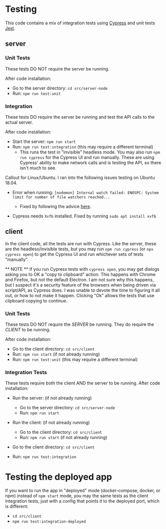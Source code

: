 # Testing

This code contains a mix of integration tests using [Cypress](https://cypress.io) and unit
tests [Jest](https://jestjs.io).

## server

### Unit Tests
These tests DO NOT require the server be running.

After code installation:
- Go to the server directory: `cd src/server-node`
- Run: `npm run test:unit`

### Integration

These tests DO require the server be running and test the API calls to
the actual server.

After code installation:
- Start the server: `npm run start`
- Run: `npm run test:integration` (this may require a different terminal)
  - This runs the test in "invisible" headless mode.  You may also run `npm run cypress`
    for the Cypress UI and run manually.  These are using Cypress' ability to make network
    calls and is testing the API, so there isn't much to see.

Callout for Linux/Ubuntu.  I ran into the following issues testing on Ubuntu 18.04.
- Error when running: `[nodemon] Internal watch failed: ENOSPC: System limit for number of
  file watchers reached...`
  - Fixed by following the advice [here](https://stackoverflow.com/a/34664097/296853).

- Cypress needs `Xvfb` installed.  Fixed by running `sudo apt install xvfb`


## client

In the client code, all the tests are run with Cypress.  Like the server, these are the
headless/invisible tests, but you may run `npm run cypress` (or `npx cypress open`) to get
the Cypress UI and run whichever sets of tests "manually".

** NOTE ** If you run Cypress tests with `cypress open`, you may get dialogs asking you to
OK a "copy to clipboard" action.  This happens with Chrome and Firefox, but not the
default Electron.  I am not sure why this happens, but I suspect it's a security feature
of the browsers when being driven via script/API, as Cypress does.  I was unable to devote
the time to figuring it all out, or how to not make it happen.  Clicking "Ok" allows the
tests that use clipboard copying to continue.

### Unit Tests

These tests DO NOT require the *SERVER* be running.  They do require the *CLIENT* to be running.

After code installation:
- Go to the client directory: `cd src/client`
- Run: `npm run start` (if not already running)
- Run: `npm run test:unit` (this may require a different terminal)

### Integration Tests

These tests require both the client AND the server to be running.
After code installation:
- Run the server: (if not already running)
  - Go to the server directory: `cd src/server-node`
  - Run: `npm run start`

- Run the client: (if not already running)
  - Go to the client directory: `cd src/client`
  - Run: `npm run start` (if not already running)

- Go to the client directory: `cd src/client`
- Run: `npm run test:integration`


# Testing the deployed app

If you want to run the app in "deployed" mode (docker-compose, docker,
or npm) instead of `npm start` mode, you may the same tests as the
client integration tests, just with a config that points it to the
deployed port, which is different:

- `cd src/client`
- `npm run test:integration-deployed`
